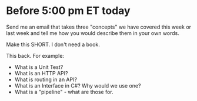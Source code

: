 # Before 5:00 pm ET today

Send me an email that takes three "concepts" we have covered this week or last week and tell me how you would describe them in your own words. 

Make this SHORT. I don't need a book.

This back. For example:

- What is a Unit Test?
- What is an HTTP API?
- What is routing in an API?
- What is an Interface in C#? Why would we use one?
- What is a "pipeline" - what are those for.

